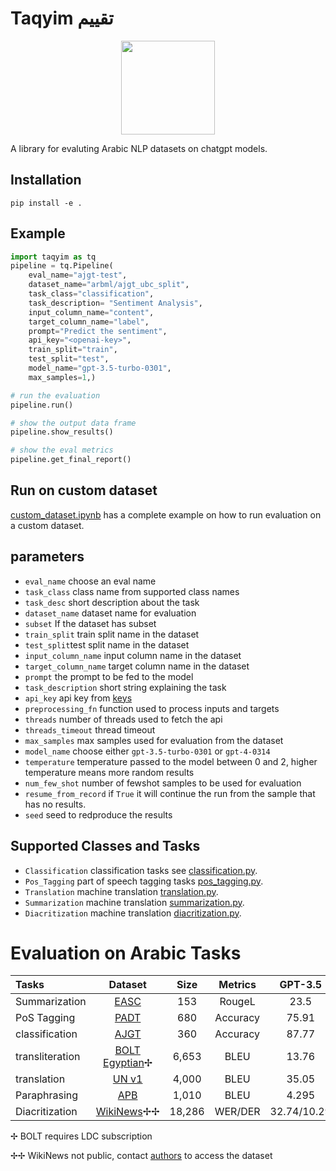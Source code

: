 # Taqyim تقييم

<p align="center">
    <img width = "150px" src="https://github.com/ARBML/Taqyim/assets/15667714/6710535a-4d0b-4c1a-8c35-49b2e2110600"></img>
</p>

A library for evaluting Arabic NLP datasets on chatgpt models. 

## Installation

```
pip install -e .
```

## Example 

```python
import taqyim as tq
pipeline = tq.Pipeline(
    eval_name="ajgt-test",
    dataset_name="arbml/ajgt_ubc_split",
    task_class="classification",
    task_description= "Sentiment Analysis",
    input_column_name="content",
    target_column_name="label",
    prompt="Predict the sentiment",
    api_key="<openai-key>",
    train_split="train",
    test_split="test",
    model_name="gpt-3.5-turbo-0301",
    max_samples=1,)

# run the evaluation
pipeline.run()

# show the output data frame
pipeline.show_results()

# show the eval metrics
pipeline.get_final_report()

```

## Run on custom dataset

[custom_dataset.ipynb](notebooks/custom_dataset.ipynb) has a complete example on how to run evaluation on a custom dataset. 


## parameters

-    `eval_name` choose an eval name
-    `task_class` class name from supported class names
-    `task_desc` short description about the task
-    `dataset_name` dataset name for evaluation
-    `subset` If the dataset has subset
-    `train_split` train split name in the dataset
-    `test_split`test split name in the dataset
-    `input_column_name` input column name in the dataset
-    `target_column_name` target column name in the dataset
-    `prompt` the prompt to be fed to the model
-    `task_description` short string explaining the task
-    `api_key` api key from [keys](https://platform.openai.com/account/api-keys)
-    `preprocessing_fn` function used to process inputs and targets 
-    `threads` number of threads used to fetch the api
-    `threads_timeout` thread timeout 
-    `max_samples` max samples used for evaluation from the dataset 
-    `model_name` choose either `gpt-3.5-turbo-0301` or `gpt-4-0314`
-    `temperature` temperature passed to the model between 0 and 2, higher temperature means more random results
-    `num_few_shot` number of fewshot samples to be used for evaluation
-    `resume_from_record` if `True` it will continue the run from the sample that has no results. 
-    `seed` seed to redproduce the results

## Supported Classes and Tasks

* `Classification` classification tasks see [classification.py](examples/classification.py).
* `Pos_Tagging` part of speech tagging tasks [pos_tagging.py](examples/pos_tagging.py).
* `Translation` machine translation [translation.py](examples/translation.py).
* `Summarization` machine translation [summarization.py](examples/summarization.py).
* `Diacritization` machine translation [diacritization.py](examples/diacritization.py).

# Evaluation on Arabic Tasks 

|Tasks              |Dataset        |Size       |Metrics	    |GPT-3.5 	    |GPT-4      |SoTA|
| :---              | :---:         | :---:     | :---:         | :---:         | :---:     |:---:|
|Summarization      |[EASC](https://huggingface.co/datasets/arbml/EASC)	        |153	    |RougeL	        |23.5		    |18.25	    |62.98|
|PoS Tagging	    |[PADT](https://huggingface.co/datasets/universal_dependencies/viewer/ar_padt/train)	        |680        |Accuracy	    |75.91		    |86.29	    |97.00|
|classification	    |[AJGT](https://huggingface.co/datasets/ajgt_twitter_ar)	        |360        |Accuracy	    |87.77		    |91.13	    |96.11|	
|transliteration	|[BOLT Egyptian](https://catalog.ldc.upenn.edu/LDC2021T17)✢  |6,653      |BLEU           |13.76		    |27.66	    |58.70|
|translation	    |[UN v1](https://drive.google.com/file/d/13GI1F1hvwpMUGBSa0QC6ov4eE57GC_Zx/view)          |4,000	    |BLEU	        |35.05		    |38.83	    |53.29|
|Paraphrasing	    |[APB](https://github.com/marwah2001/Arabic-Paraphrasing-Benchmark)	        |1,010      |BLEU	        |4.295		    |6.104	    |17.52|
|Diacritization	    |[WikiNews]()✢✢      |18,286	    |WER/DER	    |32.74/10.29	| 38.06/11.64		   |12.76/3.54|

✢ BOLT requires LDC subscription

✢✢ WikiNews not public, contact [authors](https://aclanthology.org/W17-1302/) to access the dataset
